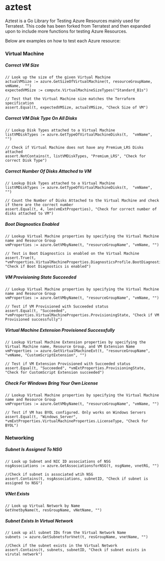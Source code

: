# aztest
Aztest is a Go Library for Testing Azure Resources mainly used for Terratest. This code has been forked from Terratest and then expanded upon to include more functions for testing Azure Resources. 

Below are examples on how to test each Azure resource:


### Virtual Machine

##### Correct VM Size
```
// Look up the size of the given Virtual Machine
actualVMSize := azure.GetSizeOfVirtualMachine(t, resourceGroupName, vmName,  "")
expectedVMSize := compute.VirtualMachineSizeTypes("Standard_B1s")

// Test that the Virtual Machine size matches the Terraform specification
assert.Equal(t, expectedVMSize, actualVMSize, "Check Size of VM")
```

##### Correct VM Disk Type On All Disks
```
// Lookup Disk Types attached to a Virtual Machine
listVMDiskTypes := azure.GetTypeOfVirtualMachineDisks(t,  "vmName",  "")

// Check if Virtual Machine does not have any Premium_LRS Disks attached
assert.NotContains(t, listVMDiskTypes, "Premium_LRS", "Check for correct Disk Type")
```

##### Correct Number Of Disks Attached to VM
```
// Lookup Disk Types attached to a Virtual Machine
listVMDiskTypes := azure.GetTypeOfVirtualMachineDisks(t,  "vmName",  "")

// Count the Number of Disks Attached to the Virtual Machine and check if there are the correct number
assert.Equal(t, 4, len(vmExtProperties), "Check for correct number of disks attached to VM")
```

##### Boot Diagnostics Enabled
```
// Lookup Virtual Machine properties by specifying the Virtual Machine name and Resource Group
vmProperties := azure.GetVMbyName(t, "resourceGroupName", "vmName, "")

// Test is Boot Diagnostics is enabled on the Virtual Machine
assert.True(t, *vmProperties.VirtualMachineProperties.DiagnosticsProfile.BootDiagnostics.Enabled, "Check if Boot Diagnostics is enabled")
```

##### VM Provisioning State Succeeded

```
// Lookup Virtual Machine properties by specifying the Virtual Machine name and Resource Group
vmProperties := azure.GetVMbyName(t, "resourceGroupName", "vmName, "")

// Test if VM Provisioned with Succeeded status
assert.Equal(t, "Succeeded", *vmProperties.VirtualMachineProperties.ProvisioningState, "Check if VM Provisioned successfully")
```

##### Virtual Machine Extension Provisioned Successfully
```
// Lookup Virtual Machine Extension properties by specifying the Virtual Machine name, Resource Group, and VM Extension Name
vmProperties := azure.GetVirtualMachineExt(t, "resourceGroupName", "vmName, "CustomScriptExtension", "")

// Test if VM Extension Provisioned with Succeeded status
assert.Equal(t, "Succeeded", *vmExtProperties.ProvisioningState, "Check for CustomScript Extension succeeded")
```

##### Check For Windows Bring Your Own License
```
// Lookup Virtual Machine properties by specifying the Virtual Machine name and Resource Group
vmProperties := azure.GetVMbyName(t, "resourceGroupName", "vmName, "")

// Test if VM has BYOL configured. Only works on Windows Servers
assert.Equal(t, "Windows_Server", *vmExtProperties.VirtualMachineProperties.LicenseType, "Check for BYOL")
```


### Networking

##### Subnet Is Assigned To NSG

```
// Look up Subnet and NIC ID associations of NSG
nsgAssociations := azure.GetAssociationsforNSG(t, nsgName, vnetRG, "")

//Check if subnet is associated wtih NSG
assert.Contains(t, nsgAssociations, subnetID, "Check if subnet is assigned to NSG")
```

##### VNet Exists
```
// Look up Virtual Network by Name
GetVnetbyName(t, resGroupName, vNetName, "")

```
##### Subnet Exists In Virtual Network
```
// Look up all subnet IDs from the Virtual Network Name
subnets := azure.GetSubnetsforVnet(t, resGroupName, vnetName, "")

//Check if the subnet exists in the Virtual Network
assert.Contains(t, subnets, subnetID, "Check if subnet exists in virutal network")
```
